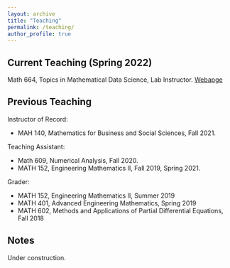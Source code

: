 ```yaml
---
layout: archive
title: "Teaching"
permalink: /teaching/
author_profile: true
---
```


## Current Teaching (Spring 2022) ##

Math 664, Topics in Mathematical Data Science, Lab Instructor. [Webapge](https://github.com/liaochunyang/liaochunyang.github.io/blob/0dabea2c8c5929af7358d57ab0007bc2af7015a3/_teaching/S2022_DS/S2022_DS664.md)

## Previous Teaching ##

Instructor of Record:
* MAH 140, Mathematics for Business and Social Sciences, Fall 2021.

Teaching Assistant:
* Math 609,  Numerical Analysis, Fall 2020. 
* MATH 152, Engineering Mathematics II, Fall 2019, Spring 2021.

Grader:
* MATH 152, Engineering Mathematics II, Summer 2019
* MATH 401, Advanced Engineering Mathematics, Spring 2019
* MATH 602, Methods and Applications of Partial Differential Equations, Fall 2018

## Notes ##

Under construction.
